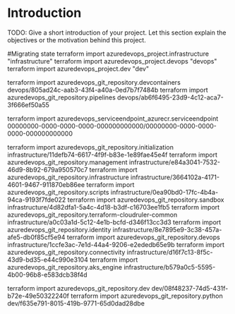 # Introduction 
TODO: Give a short introduction of your project. Let this section explain the objectives or the motivation behind this project. 

#Migrating state
terraform import azuredevops_project.infrastructure "infrastructure"
terraform import azuredevops_project.devops "devops"
terraform import azuredevops_project.dev "dev"

terraform import azuredevops_git_repository.devcontainers devops/805ad24c-aab3-43f4-a40a-0ed7b7f7484b
terraform import azuredevops_git_repository.pipelines devops/ab6f6495-23d9-4c12-aca7-3f666ef50a55


terraform import azuredevops_serviceendpoint_azurecr.serviceendpoint 00000000-0000-0000-0000-000000000000/00000000-0000-0000-0000-000000000000

terraform import azuredevops_git_repository.initialization infrastructure/11defb74-6617-4f9f-b83e-1e89fae45e4f
terraform import azuredevops_git_repository.management infrastructure/e84a3041-7532-46d9-8b92-679a950570c7
terraform import azuredevops_git_repository.infrastructure infrastructure/3664102a-4171-4601-9467-911870eb86ee
terraform import azuredevops_git_repository.scripts infrastructure/0ea90bd0-17fc-4b4a-94ca-9193f7fde022
terraform import azuredevops_git_repository.sandbox infrastructure/4d82dfa1-5a4c-4d18-b3df-c16703ee1fb5
terraform import azuredevops_git_repository.terraform-cloudruler-common infrastructure/a0c03a1d-5c12-4e1b-bcfd-d346f13cc3d3
terraform import azuredevops_git_repository.identity infrastructure/8e7895e9-3c38-457a-afe5-db0f85cf5e94
terraform import azuredevops_git_repository.devops infrastructure/1ccfe3ac-7e1d-44a4-9206-e2ededb65e9b
terraform import azuredevops_git_repository.connectivity infrastructure/d16f7c13-8f5c-43d9-bd35-e44c990e3104
terraform import azuredevops_git_repository.aks_engine infrastructure/b579a0c5-5595-4b00-96b8-e583dcb38f4d


terraform import azuredevops_git_repository.dev dev/08f48237-74d5-431f-b72e-49e50322240f
terraform import azuredevops_git_repository.python dev/f635e791-8015-419b-9771-65d0dad28dbe